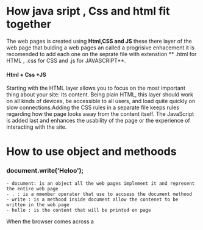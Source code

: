 # How java sript , Css and html fit together

The web pages is created using **Html,CSS and JS** these there layer of the web page that bulding a web pages an called  a progrisive enhacement
it is recomended to add each one on the seprate file with extenstion ** .html for HTML , .css for CSS and .js for JAVASCRIPT**.

#### Html + Css +JS
  Starting with the HTML layer allows you to focus on the most important thing about your site: its content. Being plain HTML, this layer should work on all kinds of devices, be    accessible to all users, and load quite quickly on slow connections.Adding the CSS rules in a separate file keeps rules regarding how the page looks away from the content itself.
  The JavaScript is added last and enhances the usability of the page or the experience of interacting with the site.
  
  # How to use object and methoods
  
  ### **document.write('Heloo');**
  
    - document: is an object all the web pages implement it and represent the entire web page 
    - . : is a mmember operater that use to accsess the document methood
    - write : is a methood inside document allow the contenet to be written in the web page
    - hello : is the content that will be printed on page 
    
  When the browser comes across a <script> element, it stops to load the script and then checks to see if it needs to do anything.
  
  ## Note 
   - The HTML <script> element is used in HTML pages to tell the browser to load the JavaScript file (rather like the <link> element can be used to load a CSS file).
   - The JavaScript will not have changed the HTML, because the script works with the model of the web page that the browser has created.
  
  
  # JS Instruction
    instruction | example
    ----------- | -----------
    statement | var hourNow = today.getHours{) ;
    comment | sigle(//) multiple line (/**/)
    variable | x=3
    
  # What is a variable
     
     It store the data .The use of variables to represent numbers or other kinds of data is very similar to the concept of algebra. we define a varible like this :
     
     # **Var variable Name = value**
     
     dataType | example 
     -------- | --------
     number | var x=1
     string | x='s'
     boolean | x=true
     
     
  # RULES FOR NAMING VARIABLES
  1. The name must begin with a letter, dollar sign ($),or an underscore (_). It must not start with a number.
  2. The name can contain letters, numbers, dollar sign ($), or an underscore (_). Note that you must not use a dash(-) or a period (.) in a variable name.
  3. You cannot use keywords or reserved words. Keywords are special words that tell the interpreter to do something. For

     
     
    
    
  
  
  




